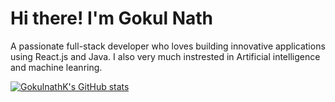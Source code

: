 # Hi there! I'm Gokul Nath 
A passionate full-stack developer who loves building innovative applications using React.js and Java. I also very much instrested in Artificial intelligence and machine leanring.


[![GokulnathK's GitHub stats](https://github-readme-stats.vercel.app/api?username=Gokul-nath-K)](https://github.com/anuraghazra/github-readme-stats)
